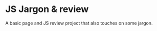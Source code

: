 JS Jargon & review
==================
A basic page and JS review project that also touches on some jargon.
